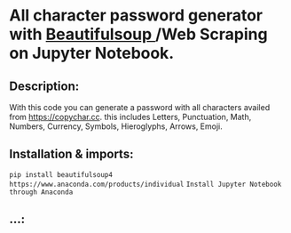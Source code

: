 # **All character** password generator  with [Beautifulsoup ](google.com) /Web Scraping on Jupyter Notebook.



## Description:

With this code you can generate a password with all characters availed from https://copychar.cc. this includes Letters, Punctuation, Math, Numbers, Currency, Symbols, Hieroglyphs, Arrows, Emoji.

## Installation & imports:

`pip install beautifulsoup4`
`https://www.anaconda.com/products/individual`
`Install Jupyter Notebook through Anaconda`

## ...:



